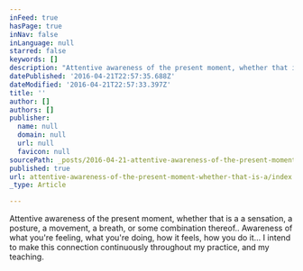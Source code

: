 ```yaml
---
inFeed: true
hasPage: true
inNav: false
inLanguage: null
starred: false
keywords: []
description: "Attentive awareness of the present moment, whether that is a a sensation, a posture, a movement, a breath, or some combination thereof.. Awareness of what you're feeling, what you're doing, how it feels, how you do it... I intend to make this connection continuously throughout my practice, and my teaching."
datePublished: '2016-04-21T22:57:35.688Z'
dateModified: '2016-04-21T22:57:33.397Z'
title: ''
author: []
authors: []
publisher:
  name: null
  domain: null
  url: null
  favicon: null
sourcePath: _posts/2016-04-21-attentive-awareness-of-the-present-moment-whether-that-is-a.md
published: true
url: attentive-awareness-of-the-present-moment-whether-that-is-a/index.html
_type: Article

---
```

Attentive awareness of the present moment, whether that is a a sensation, a posture, a movement, a breath, or some combination thereof.. Awareness of what you're feeling, what you're doing, how it feels, how you do it... I intend to make this connection continuously throughout my practice, and my teaching.